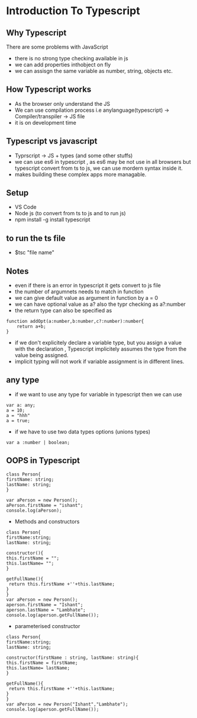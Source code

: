 # Introduction To Typescript

## Why Typescript
There are some problems with JavaScript 
- there is no strong type checking available in js
- we can add properties inthobject on fly
- we can assisgn the same variable as number, string, objects etc.

## How Typescript works

- As the browser only understand the JS
- We can use compilation process i.e anylanguage(typescript) -> Compiler/transpiler -> JS file 
- it is on development time

## Typescript vs javascript
- Typrscript -> JS + types (and some other stuffs)
- we can use es6 in typescript , as es6 may be not use in all browsers but typescript convert from ts to js, we can use mordern syntax inside it.
- makes building these complex apps more managable.

## Setup 
- VS Code
- Node js (to convert from ts to js and to run js)
- npm install -g install typescript

## to run the ts file
 - $tsc "file name"

## Notes
- even if there is an error in typescript it gets convert to js file
- the number of argumnets needs to match in function
- we can give default value as argument in function by a = 0
- we can have optional value as a? also the typr checking as a?:number
- the return type can also be specified as
```
function addOpt(a:number,b:number,c?:number):number{
    return a+b;
}
```
- if we don't explicitely declare a variable type, but you assign a value with the declaration , Typescript implicitely assumes the type from the value being assigned.
- implicit typing will not work if variable assignment is in different lines.

## any type
- if we want to use any type for  variable in typescript then we can use 
```
var a: any;
a = 10;
a = "hhh"
a = true;
```
- if we have to use two data types options (unions types)
```
var a :number | boolean; 
```
## OOPS in Typescript
```
class Person{
firstName: string;
lastName: string;
}

var aPerson = new Person();
aPerson.firstName = "ishant";
console.log(aPerson);
```
- Methods and constructors
```
class Person{
firstName:string;
lastName: string;

constructor(){
this.firstName = "";
this.lastName= "";
}

getFullName(){
 return this.firstName +''+this.lastName;
}
}
var aPerson = new Person();
aperson.firstName = "Ishant";
aperson.lastName = "Lambhate";
console.log(aperson.getFullName());

```
- parameterised constructor
```
class Person{
firstName:string;
lastName: string;

constructor(firstName : string, lastName: string){
this.firstName = firstName;
this.lastName= lastName;
}

getFullName(){
 return this.firstName +''+this.lastName;
}
}
var aPerson = new Person("Ishant","Lambhate");
console.log(aperson.getFullName());
```
